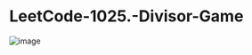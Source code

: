 # LeetCode-1025.-Divisor-Game

![image](https://user-images.githubusercontent.com/70943079/205004495-429fbfb9-07b4-4875-8a96-3c20ac98e9dc.png)
